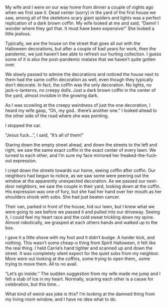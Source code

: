 My wife and I were on our way home from dinner a couple of nights ago when we first saw it. Dead center (sorry) in the yard of the first house we saw, among all of the skeletons scary giant spiders and lights was a perfect replication of a dark brown coffin. My wife looked at me and said, “Damn! I wonder where they got that. It must have been expensive!” She looked a little jealous.

Typically, we are the house on the street that goes all out with the Halloween decorations, but after a couple of bad years for work, then the pandemic, we just haven’t bee able to refresh our hurting collection. I guess some of it is also the post-pandemic malaise that we haven’t quite gotten over.

We slowly passed to admire the decorations and noticed the house next to them had the same coffin decoration as well, even though they typically don’t decorate. In fact, the coffin was the only decoration. No lights, no jack-o-lanterns, no creepy dolls. Just a dark brown coffin in the center of the yard, almost invisible in the growing dark.

As I was scowling at the creepy weirdness of just the one decoration, I heard my wife gasp, “Oh, my god.. there’s another one.” I looked ahead to the other side of the road where she was pointing. 

I stopped the car.

“Jesus fuck...”, I said, “It’s all of them!”

Staring down the empty street ahead, and down the streets to the left and right, we saw the same exact coffin in the exact center of every lawn. We turned to each other, and I’m sure my face mirrored her freaked-the-fuck-out expression.

I crept down the streets towards our home, seeing coffin after coffin. Our neighbors had begun to notice, as we saw some were peering out the window at the apparently unexpected decoration. As we passed our next-door neighbors, we saw the couple in their yard, looking down at the coffin. His expression was one of fury, but she had her hand over her mouth as her shoulders shook with sobs. She had just beaten cancer.

Their van, parked in front of the house, hid our lawn, but I knew what we were going to see before we passed it and pulled into our driveway. Seeing it, I could feel my heart race and the cold sweat trickling down my spine. Almost robotically, we grasped at each others hands and walked up to the box. 

I gave it a little shove with my foot and it didn’t budge. A harder kick, and nothing. This wasn’t some cheap-o thing from Spirit Halloween, it felt like the real thing. I held Carrie’s hand tighter and scanned up and down the street. It was completely silent expect for the quiet sobs from my neighbor. More were out looking at the coffins, some trying to open them,, some trying to move them. All to no avail.

“Let’s go inside.” The sudden suggestion from my wife made me jump and I felt a stab of ice in my heart. Normally, scaring each other is a cause for celebration, but this time...

What kind of weird-ass joke is this? I’m looking at the damned thing from my living room window, and I have no idea what to do.